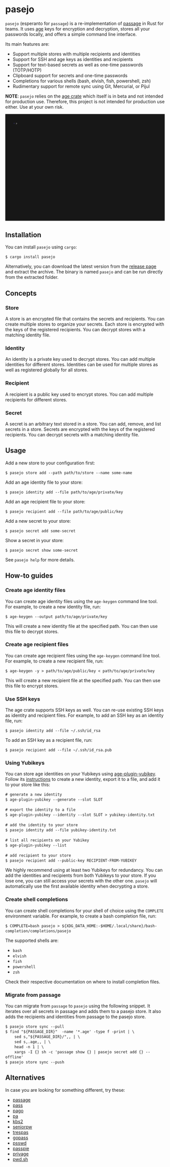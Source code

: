<!--
SPDX-FileCopyrightText: The pasejo Authors
SPDX-License-Identifier: 0BSD
 -->

# pasejo

`pasejo` (esperanto for `passage`) is a re-implementation of [passage](https://github.com/FiloSottile/passage) in Rust for teams. It uses [age](https://age-encryption.org/) keys for encryption and decryption, stores all your passwords locally, and offers a simple command line interface.

Its main features are:

- Support multiple stores with multiple recipients and identities
- Support for SSH and age keys as identities and recipients
- Support for text-based secrets as well as one-time passwords (TOTP/HOTP)
- Clipboard support for secrets and one-time passwords
- Completions for various shells (bash, elvish, fish, powershell, zsh)
- Rudimentary support for remote sync using Git, Mercurial, or Pijul

**NOTE**: `pasejo` relies on the [age crate](https://crates.io/crates/age) which itself is in beta and not intended for production use. Therefore, this project is not intended for production use either. Use at your own risk.

![usage](./vhs/demo.gif)

## Installation

You can install `pasejo` using `cargo`:

```console
$ cargo install pasejo
```

Alternatively, you can download the latest version from the [release page](https://github.com/metio/pasejo/releases/latest) and extract the archive. The binary is named `pasejo` and can be run directly from the extracted folder.

## Concepts

### Store

A store is an encrypted file that contains the secrets and recipients. You can create multiple stores to organize your secrets. Each store is encrypted with the keys of the registered recipients. You can decrypt stores with a matching identity file.

### Identity

An identity is a private key used to decrypt stores. You can add multiple identities for different stores. Identities can be used for multiple stores as well as registered globally for all stores.

### Recipient

A recipient is a public key used to encrypt stores. You can add multiple recipients for different stores.

### Secret

A secret is an arbitrary text stored in a store. You can add, remove, and list secrets in a store. Secrets are encrypted with the keys of the registered recipients. You can decrypt secrets with a matching identity file.

## Usage

Add a new store to your configuration first:

```console
$ pasejo store add --path path/to/store --name some-name
```

Add an age identity file to your store:

```console
$ pasejo identity add --file path/to/age/private/key
```

Add an age recipient file to your store:

```console
$ pasejo recipient add --file path/to/age/public/key
```

Add a new secret to your store:

```console
$ pasejo secret add some-secret
```

Show a secret in your store:

```console
$ pasejo secret show some-secret
```

See `pasejo help` for more details.

## How-to guides

### Create age identity files

You can create age identity files using the `age-keygen` command line tool. For example, to create a new identity file, run:

```console
$ age-keygen --output path/to/age/private/key
```

This will create a new identity file at the specified path. You can then use this file to decrypt stores.

### Create age recipient files

You can create age recipient files using the `age-keygen` command line tool. For example, to create a new recipient file, run:

```console
$ age-keygen -y > path/to/age/public/key < path/to/age/private/key 
```
This will create a new recipient file at the specified path. You can then use this file to encrypt stores.

### Use SSH keys

The age crate supports SSH keys as well. You can re-use existing SSH keys as identity and recipient files. For example, to add an SSH key as an identity file, run:

```console
$ pasejo identity add --file ~/.ssh/id_rsa
```

To add an SSH key as a recipient file, run:

```console
$ pasejo recipient add --file ~/.ssh/id_rsa.pub
```

### Using Yubikeys

You can store age identities on your Yubikeys using [age-plugin-yubikey](https://github.com/str4d/age-plugin-yubikey). Follow its [instructions](https://github.com/str4d/age-plugin-yubikey?tab=readme-ov-file#configuration) to create a new identity, export it to a file, and add it to your store like this:

```console
# generate a new identity
$ age-plugin-yubikey --generate --slot SLOT

# export the identity to a file
$ age-plugin-yubikey --identity --slot SLOT > yubikey-identity.txt

# add the identity to your store
$ pasejo identity add --file yubikey-identity.txt

# list all recipients on your Yubikey
$ age-plugin-yubikey --list

# add recipient to your store
$ pasejo recipient add --public-key RECIPIENT-FROM-YUBIKEY
```

We highly recommend using at least two Yubikeys for redundancy. You can add the identities and recipients from both Yubikeys to your store. If you lose one, you can still access your secrets with the other one. `pasejo` will automatically use the first available identity when decrypting a store.

### Create shell completions

You can create shell completions for your shell of choice using the `COMPLETE` environment variable. For example, to create a bash completion file, run:

```console
$ COMPLETE=bash pasejo > ${XDG_DATA_HOME:-$HOME/.local/share}/bash-completion/completions/pasejo
```

The supported shells are:
- `bash`
- `elvish`
- `fish`
- `powershell`
- `zsh`

Check their respective documentation on where to install completion files.

### Migrate from passage

You can migrate from `passage` to `pasejo` using the following snippet. It iterates over all secrets in passage and adds them to a pasejo store. It also adds the recipients and identities from passage to the pasejo store.

```console
$ pasejo store sync --pull
$ find "${PASSAGE_DIR}"  -name '*.age' -type f -print | \
    sed s,"${PASSAGE_DIR}/",, | \
    sed s,.age,, | \
    head -n 1 | \
    xargs -I {} sh -c 'passage show {} | pasejo secret add {} --offline'
$ pasejo store sync --push
```


## Alternatives

In case you are looking for something different, try these:

- [passage](https://github.com/FiloSottile/passage)
- [pass](https://www.passwordstore.org/)
- [pago](https://github.com/dbohdan/pago)
- [pa](https://github.com/biox/pa)
- [kbs2](https://github.com/woodruffw/kbs2)
- [seniorpw](https://gitlab.com/retirement-home/seniorpw)
- [trespas](https://gitlab.com/pizkaz/trespass)
- [gopass](https://www.gopass.pw/)
- [psswd](https://github.com/Gogopex/psswd)
- [passpie](https://github.com/marcwebbie/passpie)
- [privage](https://github.com/revelaction/privage)
- [pwd.sh](https://github.com/drduh/pwd.sh)
